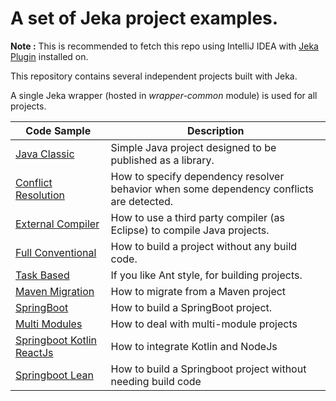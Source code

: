 # A set of Jeka project examples.

__Note :__ This is recommended to fetch this repo using IntelliJ IDEA with [Jeka Plugin](https://plugins.jetbrains.com/plugin/13489-jeka) installed on.

This repository contains several independent projects built with Jeka.

A single Jeka wrapper (hosted in _wrapper-common_ module) is used for all projects.

| Code Sample                                              | Description                                                                             |
|----------------------------------------------------------|-----------------------------------------------------------------------------------------|
| [Java Classic](./java-classic)                           | Simple Java project designed to be published as a library.                              |
| [Conflict Resolution](./conflict-resolution)             | How to specify dependency resolver behavior when some dependency conflicts are detected. |
| [External Compiler](./java-external-compiler)            | How to use a third party compiler (as Eclipse) to compile Java projects.                |
| [Full Conventional](./java-full-conventional)            | How to build a project without any build code.                                          |
| [Task Based](./java-task-based)                          | If you like Ant style, for building projects.                                           |
| [Maven Migration](./migrate-from-maven)                  | How to migrate from a Maven project                                                     |
| [SpringBoot](./springboot-simple)                        | How to build a SpringBoot project.                                                      |
| [Multi Modules](./springboot-multi-modules)              | How to deal with multi-module projects                                                  |
| [Springboot Kotlin ReactJs](./springboot-kotlin-reactjs) | How to integrate Kotlin and NodeJs                                                      |
| [Springboot Lean](./springboot-lean)                     | How to build a Springboot project without needing build code                            |
